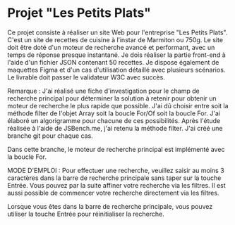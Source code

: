 # Projet "Les Petits Plats"
Ce projet consiste à réaliser un site Web pour l'entreprise "Les Petits Plats". C'est un site de recettes de cuisine à l’instar de Marmiton ou 750g. Le site doit être doté d'un moteur de recherche avancé et performant, avec un temps de réponse presque instantané. Je dois réaliser la partie front-end à l'aide d'un fichier JSON contenant 50 recettes. Je dispose également de maquettes Figma et d'un cas d'utilisation détaillé avec plusieurs scénarios. Le livrable doit passer le validateur W3C avec succès.

Remarque : J'ai réalisé une fiche d'investigation pour le champ de recherche principal pour déterminer la solution à retenir pour obtenir un moteur de recherche le plus rapide que possible. J'ai dû choisir entre soit la méthode filter de l'objet Array soit la boucle For/Of soit la boucle For. J'ai élaboré un algorigramme pour chacune de ces possibilités. Après l'étude réalisée à l'aide de JSBench.me, j'ai retenu la méthode filter. J'ai créé une branche git pour chaque cas.

Dans cette branche, le moteur de recherche principal est implémenté avec la boucle For.

MODE D'EMPLOI :
Pour effectuer une recherche, veuillez saisir au moins 3 caractères dans la barre de recherche principale sans taper sur la touche Entrée. Vous pouvez par la suite affiner votre recherche via les filtres. Il est aussi possible de commencer votre recherche directement via les filtres.

Lorsque vous êtes dans la barre de recherche principale, vous pouvez utiliser la touche Entrée pour réinitialiser la recherche.